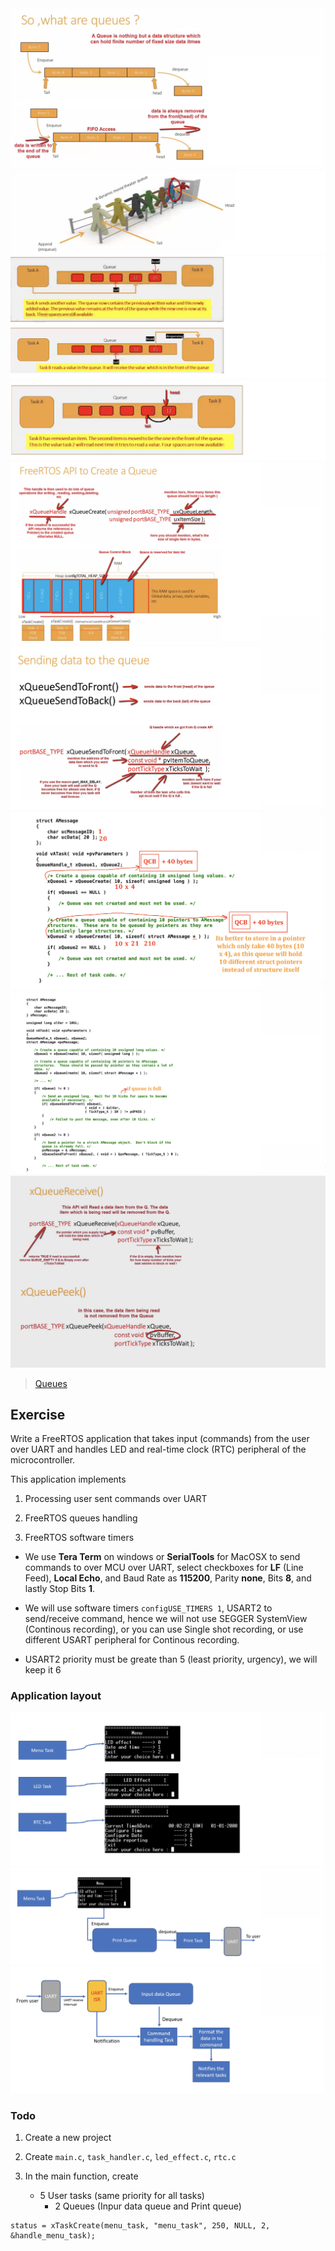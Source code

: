    
	 
<img src="images/queues.png" alt="What are queues?" title="What are queues?"> 	 	 
    
<img src="images/queues2.png" alt="What are queues?" title="What are queues?">		
    
<img src="images/queues3.png" alt="What are queues?" title="What are queues?">		
    
<img src="images/queues4.png" alt="What are queues?" title="What are queues?">		
    
<img src="images/create_queues.png" alt="How to create queue?" title="How to create queue?">		
    
<img src="images/create_queues2.png" alt="How to create queue?" title="How to create queue?">		
    
<img src="images/create_queues3.png" alt="How to create queue?" title="How to create queue?">			
    
<img src="images/create_queues4.png" alt="How to create queue?" title="How to create queue?">			
    
<img src="images/create_queues5.png" alt="How to create queue?" title="How to create queue?">		
     
		 
> [Queues](https://www.freertos.org/a00018.html)     
		 
    	 			
## Exercise    
     
Write a FreeRTOS application that takes input (commands) from the user over UART and handles LED and real-time clock (RTC) peripheral of the microcontroller.   
    
This application implements   
   
1. Processing user sent commands over UART  
   
2. FreeRTOS queues handling    
   
3. FreeRTOS software timers	 	 	 				
    
* We use **Tera Term** on windows or **SerialTools** for MacOSX to send commands to over MCU over UART, select checkboxes for **LF** (Line Feed), **Local Echo**, and Baud Rate as **115200**, Parity **none**, Bits **8**, and lastly Stop Bits **1**.     
    
* We will use software timers `configUSE_TIMERS 1`, USART2 to send/receive command, hence we will not use SEGGER SystemView (Continous recording), or you can use Single shot recording, or use different USART peripheral for Continous recording.    
     
* USART2 priority must be greate than 5 (least priority, urgency), we will keep it 6     
     
		 
### Application layout      	
    
<img src="images/app_layout.png" alt="How the application layout look like" title="How the application layout look like">		
    
<img src="images/app_layout2.png" alt="How the application layout look like" title="How the application layout look like">		
    
<img src="images/app_layout3.png" alt="How the application layout look like" title="How the application layout look like">		
		 
### Todo   
     
1. Create a new project   
   
2. Create `main.c`, `task_handler.c`, `led_effect.c`, `rtc.c`    
    
3. In the main function, create   
   - 5 User tasks (same priority for all tasks)
	 - 2 Queues (Inpur data queue and Print queue)     
	    
```
status = xTaskCreate(menu_task, "menu_task", 250, NULL, 2, &handle_menu_task);
```			
    
     
     
     
    
		
		 
    
		
     
		  	 			  	 		
    		 	 			 					  	 		
    		 	 			
    	 	 				  
    		 	 			
    
		
		
    



			
	 		 

         
		 
           
		 
     
		  	 						 		 
		     
		 
	
    
    
    
    
    
    
    
    
    
  
    
    
    
    
    
    
    
    

     
     

     
     

     
    
    